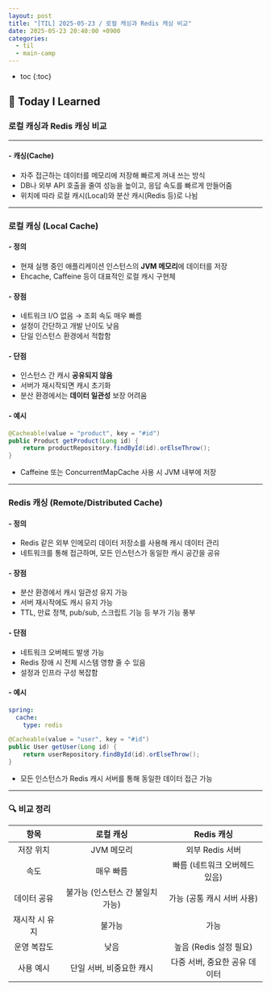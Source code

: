 ```yaml
---
layout: post
title: "[TIL] 2025-05-23 / 로컬 캐싱과 Redis 캐싱 비교"
date: 2025-05-23 20:40:00 +0900
categories: 
  - til
  - main-camp
---
```


* toc
{:toc}

## 📖 Today I Learned
### 로컬 캐싱과 Redis 캐싱 비교

---

#### - **캐싱(Cache)**
- 자주 접근하는 데이터를 메모리에 저장해 빠르게 꺼내 쓰는 방식  
- DB나 외부 API 호출을 줄여 성능을 높이고, 응답 속도를 빠르게 만들어줌  
- 위치에 따라 로컬 캐시(Local)와 분산 캐시(Redis 등)로 나뉨

---

### **로컬 캐싱 (Local Cache)**

#### - 정의  
- 현재 실행 중인 애플리케이션 인스턴스의 **JVM 메모리**에 데이터를 저장
- Ehcache, Caffeine 등이 대표적인 로컬 캐시 구현체

#### - 장점
- 네트워크 I/O 없음 → 조회 속도 매우 빠름  
- 설정이 간단하고 개발 난이도 낮음  
- 단일 인스턴스 환경에서 적합함

#### - 단점
- 인스턴스 간 캐시 **공유되지 않음**  
- 서버가 재시작되면 캐시 초기화  
- 분산 환경에서는 **데이터 일관성** 보장 어려움

#### - 예시

```java
@Cacheable(value = "product", key = "#id")
public Product getProduct(Long id) {
    return productRepository.findById(id).orElseThrow();
}
```

- Caffeine 또는 ConcurrentMapCache 사용 시 JVM 내부에 저장

---

### **Redis 캐싱 (Remote/Distributed Cache)**

#### - 정의  
- Redis 같은 외부 인메모리 데이터 저장소를 사용해 캐시 데이터 관리  
- 네트워크를 통해 접근하며, 모든 인스턴스가 동일한 캐시 공간을 공유

#### - 장점
- 분산 환경에서 캐시 일관성 유지 가능  
- 서버 재시작에도 캐시 유지 가능  
- TTL, 만료 정책, pub/sub, 스크립트 기능 등 부가 기능 풍부

#### - 단점
- 네트워크 오버헤드 발생 가능  
- Redis 장애 시 전체 시스템 영향 줄 수 있음  
- 설정과 인프라 구성 복잡함

#### - 예시

```yaml
spring:
  cache:
    type: redis
```

```java
@Cacheable(value = "user", key = "#id")
public User getUser(Long id) {
    return userRepository.findById(id).orElseThrow();
}
```

- 모든 인스턴스가 Redis 캐시 서버를 통해 동일한 데이터 접근 가능

---

### 🔍 비교 정리

| 항목           | 로컬 캐싱                        | Redis 캐싱                    |
|:--------------:|:--------------------------------:|:-----------------------------:|
| 저장 위치      | JVM 메모리                       | 외부 Redis 서버               |
| 속도           | 매우 빠름                        | 빠름 (네트워크 오버헤드 있음) |
| 데이터 공유    | 불가능 (인스턴스 간 불일치 가능) | 가능 (공통 캐시 서버 사용)    |
| 재시작 시 유지 | 불가능                           | 가능                          |
| 운영 복잡도    | 낮음                             | 높음 (Redis 설정 필요)        |
| 사용 예시      | 단일 서버, 비중요한 캐시         | 다중 서버, 중요한 공유 데이터 |

<!-- --- -->

<!-- <h2> 💬 </h2> -->

<!-- <h4>  </h4> -->
